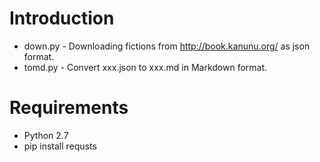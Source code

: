 # Introduction

- down.py - Downloading fictions from http://book.kanunu.org/ as json format.
- tomd.py - Convert xxx.json to xxx.md in Markdown format.

# Requirements

- Python 2.7
- pip install requsts
